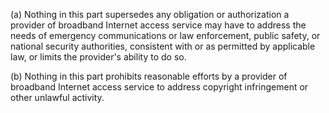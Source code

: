(a) Nothing in this part supersedes any obligation or authorization a provider of broadband Internet access service may have to address the needs of emergency communications or law enforcement, public safety, or national security authorities, consistent with or as permitted by applicable law, or limits the provider's ability to do so.

(b) Nothing in this part prohibits reasonable efforts by a provider of broadband Internet access service to address copyright infringement or other unlawful activity.


